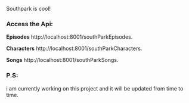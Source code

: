 Southpark is cool!

### Access the Api:

**Episodes**
http://localhost:8001/southParkEpisodes.

**Characters**
http://localhost:8001/southParkCharacters.

**Songs**
http://localhost:8001/southParkSongs.



### P.S:
i am currently working on this project and it will be updated from time to time.